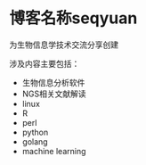 # 博客名称seqyuan
为生物信息学技术交流分享创建


涉及内容主要包括：

- 生物信息分析软件
- NGS相关文献解读
- linux
- R
- perl
- python
- golang
- machine learning